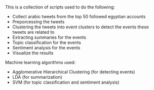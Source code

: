 This is a collection of scripts used to do the following: 
* Collect arabic tweets from the top 50 followed egyptian accounts
* Preporcessing the tweets
* Clustering the tweets into event clusters to detect the events these tweets are related to
* Extracting summaries for the events
* Topic classification for the events
* Sentiment analysis for the events
* Visualize the results

Machine learning algorithms used:
* Agglomerative Hierarchical Clustering (for detecting events)
* LDA (for summarization)
* SVM (for topic classification and sentiment analysis)
